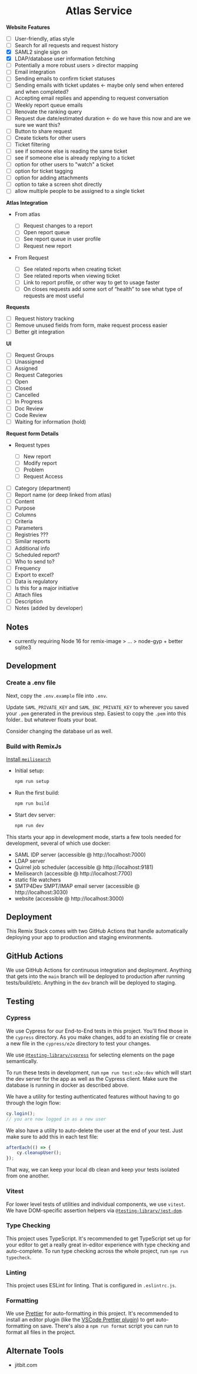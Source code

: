 <h1 align=center>Atlas Service</h1>

**Website Features**

-   [ ] User-friendly, atlas style
-   [ ] Search for all requests and request history
-   [x] SAML2 single sign on
-   [x] LDAP/database user information fetching
-   [ ] Potentially a more robust users > director mapping
-   [ ] Email integration
-   [ ] Sending emails to confirm ticket statuses
-   [ ] Sending emails with ticket updates <- maybe only send when entered and when completed?
-   [ ] Accepting email replies and appending to request conversation
-   [ ] Weekly report queue emails
-   [ ] Renovate the ranking query
-   [ ] Request due date/estimated duration <- do we have this now and are we sure we want this?
-   [ ] Button to share request
-   [ ] Create tickets for other users
-   [ ] Ticket filtering
-   [ ] see if someone else is reading the same ticket
-   [ ] see if someone else is already replying to a ticket
-   [ ] option for other users to "watch" a ticket
-   [ ] option for ticket tagging
-   [ ] option for adding attachments
-   [ ] option to take a screen shot directly
-   [ ] allow multiple people to be assigned to a single ticket

**Atlas Integration**

-   From atlas

    -   [ ] Request changes to a report
    -   [ ] Open report queue
    -   [ ] See report queue in user profile
    -   [ ] Request new report

-   From Request
    -   [ ] See related reports when creating ticket
    -   [ ] See related reports when viewing ticket
    -   [ ] Link to report profile, or other way to get to usage faster
    -   [ ] On closes requests add some sort of “health” to see what type of requests are most useful

**Requests**

-   [ ] Request history tracking
-   [ ] Remove unused fields from form, make request process easier
-   [ ] Better git integration

**UI**

-   [ ] Request Groups
-   [ ] Unassigned
-   [ ] Assigned
-   [ ] Request Categories
-   [ ] Open
-   [ ] Closed
-   [ ] Cancelled
-   [ ] In Progress
-   [ ] Doc Review
-   [ ] Code Review
-   [ ] Waiting for information (hold)

**Request form Details**

-   Request types

    -   [ ] New report
    -   [ ] Modify report
    -   [ ] Problem
    -   [ ] Request Access

-   [ ] Category (department)
-   [ ] Report name (or deep linked from atlas)
-   [ ] Content
-   [ ] Purpose
-   [ ] Columns
-   [ ] Criteria
-   [ ] Parameters
-   [ ] Registries ???
-   [ ] Similar reports
-   [ ] Additional info
-   [ ] Scheduled report?
-   [ ] Who to send to?
-   [ ] Frequency
-   [ ] Export to excel?
-   [ ] Data is regulatory
-   [ ] Is this for a major initiative
-   [ ] Attach files
-   [ ] Description
-   [ ] Notes (added by developer)

## Notes

-   currently requiring Node 16 for remix-image > ... > node-gyp + better sqlite3

## Development

### Create a .env file

Next, copy the `.env.example` file into `.env`.

Update `SAML_PRIVATE_KEY` and `SAML_ENC_PRIVATE_KEY` to wherever you saved your `.pem` generated in the previous step. Easiest to copy the `.pem` into this folder.. but whatever floats your boat.

Consider changing the database url as well.

### Build with RemixJs

[Install `meilisearch`](https://docs.meilisearch.com/learn/getting_started/quick_start.html#setup-and-installation)

-   Initial setup:

    ```sh
    npm run setup
    ```

-   Run the first build:

    ```sh
    npm run build
    ```

-   Start dev server:

    ```sh
    npm run dev
    ```

This starts your app in development mode, starts a few tools needed for development, several of which use docker:

-   SAML IDP server (accessible @ http://localhost:7000)
-   LDAP server
-   Quirrel job scheduler (accessible @ http://localhost:9181)
-   Meilisearch (accessible @ http://localhost:7700)
-   static file watchers
-   SMTP4Dev SMPT/IMAP email server (accessible @ http://localhost:3030)
-   website (accessible @ http://localhost:3000)

## Deployment

This Remix Stack comes with two GitHub Actions that handle automatically deploying your app to production and staging environments.

## GitHub Actions

We use GitHub Actions for continuous integration and deployment. Anything that gets into the `main` branch will be deployed to production after running tests/build/etc. Anything in the `dev` branch will be deployed to staging.

## Testing

### Cypress

We use Cypress for our End-to-End tests in this project. You'll find those in the `cypress` directory. As you make changes, add to an existing file or create a new file in the `cypress/e2e` directory to test your changes.

We use [`@testing-library/cypress`](https://testing-library.com/cypress) for selecting elements on the page semantically.

To run these tests in development, run `npm run test:e2e:dev` which will start the dev server for the app as well as the Cypress client. Make sure the database is running in docker as described above.

We have a utility for testing authenticated features without having to go through the login flow:

```ts
cy.login();
// you are now logged in as a new user
```

We also have a utility to auto-delete the user at the end of your test. Just make sure to add this in each test file:

```ts
afterEach(() => {
    cy.cleanupUser();
});
```

That way, we can keep your local db clean and keep your tests isolated from one another.

### Vitest

For lower level tests of utilities and individual components, we use `vitest`. We have DOM-specific assertion helpers via [`@testing-library/jest-dom`](https://testing-library.com/jest-dom).

### Type Checking

This project uses TypeScript. It's recommended to get TypeScript set up for your editor to get a really great in-editor experience with type checking and auto-complete. To run type checking across the whole project, run `npm run typecheck`.

### Linting

This project uses ESLint for linting. That is configured in `.eslintrc.js`.

### Formatting

We use [Prettier](https://prettier.io/) for auto-formatting in this project. It's recommended to install an editor plugin (like the [VSCode Prettier plugin](https://marketplace.visualstudio.com/items?itemName=esbenp.prettier-vscode)) to get auto-formatting on save. There's also a `npm run format` script you can run to format all files in the project.

## Alternate Tools

-   jitbit.com
